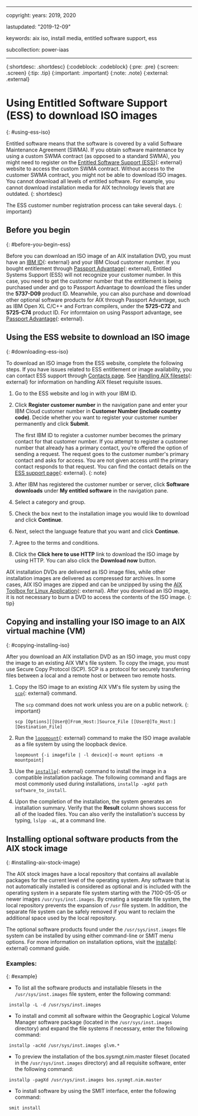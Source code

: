 ﻿---

copyright:
  years: 2019, 2020

lastupdated: "2019-12-09"

keywords: aix iso, install media, entitled software support, ess

subcollection: power-iaas

---

{:shortdesc: .shortdesc}
{:codeblock: .codeblock}
{:pre: .pre}
{:screen: .screen}
{:tip: .tip}
{:important: .important}
{:note: .note}
{:external: .external}

# Using Entitled Software Support (ESS) to download ISO images
{: #using-ess-iso}

Entitled software means that the software is covered by a valid Software Maintenance Agreement (SWMA). If you obtain software maintenance by using a custom SWMA contract (as opposed to a standard SWMA), you might need to register on the [Entitled Software Support (ESS)](https://www.ibm.com/servers/eserver/ess/ProtectedServlet.wss){: external} website to access the custom SWMA contract. Without access to the customer SWMA contract, you might not be able to download ISO images. You cannot download all levels of entitled software. For example, you cannot download installation media for AIX technology levels that are outdated.
{: shortdesc}

The ESS customer number registration process can take several days.
{: important}

## Before you begin
{: #before-you-begin-ess}

Before you can download an ISO image of an AIX installation DVD, you must have an [IBM ID](https://www.ibm.com/account/reg/us-en/signup?formid=urx-19776){: external} and your IBM Cloud customer number. If you bought entitlement through [Passport Advantage](https://www.ibm.com/software/passportadvantage/){: external}, Entitled Systems Support (ESS) will not recognize your customer number. In this case, you need to get the customer number that the entitlement is being purchased under and go to Passport Advantage to download the files under the **5737-D09** product ID. Meanwhile, you can also purchase and download other optional software products for AIX through Passport Advantage, such as IBM Open XL C/C++ and Fortran compilers, under the **5725-C72** and **5725-C74** product ID. For informtaion on using Passport advantage, see [Passport Advantage](https://www.ibm.com/docs/en/b2b-integrator/6.0.1?topic=items-passport-advantage){: external}.

## Using the ESS website to download an ISO image
{: #downloading-ess-iso}

To download an ISO image from the ESS website, complete the following steps. If you have issues related to ESS entitlement or image availability, you can contact ESS support through [Contacts page](https://www.ibm.com/servers/eserver/ess/OpenServlet.wss). See [Handling AIX filesets](https://www-01.ibm.com/support/docview.wss?uid=ibm10871636){: external} for information on handling AIX fileset requisite issues.

1. Go to the ESS website and log in with your IBM ID.
2. Click **Register customer number** in the navigation pane and enter your IBM Cloud customer number in **Customer Number (include country code)**. Decide whether you want to register your customer number permanently and click **Submit**.

    The first IBM ID to register a customer number becomes the primary contact for that customer number. If you attempt to register a customer number that already has a primary contact, you're offered the option of sending a request. The request goes to the customer number's primary contact and asks for access. You are not given access until the primary contact responds to that request. You can find the contact details on the [ESS support page](https://www.ibm.com/docs/en/entitled-systems-support?topic=information-ess-support){: external}.
    {: note}

3. After IBM has registered the customer number or server, click **Software downloads** under **My entitled software** in the navigation pane.

4. Select a category and group.

5. Check the box next to the installation image you would like to download and click **Continue**.

6. Next, select the language feature that you want and click **Continue**.

7. Agree to the terms and conditions.

8. Click the **Click here to use HTTP** link to download the ISO image by using HTTP. You can also click the **Download now** button.

AIX installation DVDs are delivered as ISO image files, while other installation images are delivered as compressed _tar_ archives. In some cases, AIX ISO images are zipped and can be unzipped by using the [AIX Toolbox for Linux Application](https://www.ibm.com/support/pages/aix-toolbox-linux-applications-overview){: external}. After you download an ISO image, it is not necessary to burn a DVD to access the contents of the ISO image.
{: tip}

## Copying and installing your ISO image to an AIX virtual machine (VM)
{: #copying-installing-iso}

After you download an AIX installation DVD as an ISO image, you must copy the image to an existing AIX VM's file system. To copy the image, you must use Secure Copy Protocol (SCP). SCP is a protocol for securely transferring files between a local and a remote host or between two remote hosts.

1. Copy the ISO image to an existing AIX VM's file system by using the [`scp`](https://www.ibm.com/support/knowledgecenter/ST5Q4U_1.5.2/com.ibm.storwize.v7000.unified.152.doc/usgr_usng_scp.html){: external} command.

    The `scp` command does not work unless you are on a public network.
    {: important}

    ```text
    scp [Options][[User@]From_Host:]Source_File [[User@]To_Host:][Destination_File]
    ```

2. Run the [`loopmount`](https://www.ibm.com/support/knowledgecenter/en/ssw_aix_72/l_commands/loopmount.html){: external} command to make the ISO image available as a file system by using the loopback device.

    ```text
    loopmount {-i imagefile | -l device}[-o mount options -m mountpoint]
    ```

3. Use the [`installp`](https://www.ibm.com/support/knowledgecenter/ssw_aix_72/i_commands/installp.html){: external} command to install the image in a compatible installation package. The following command and flags are most commonly used during installations, `installp -agXd path software_to_install`.

4. Upon the completion of the installation, the system generates an installation summary. Verify that the **Result** column shows success for all of the loaded files. You can also verify the installation's success by typing, `lslpp -aL`, at a command line.

## Installing optional software products from the AIX stock image
{: #installing-aix-stock-image}

The AIX stock images have a local repository that contains all available packages for the current level of the operating system. Any software that is not automatically installed is considered as optional and is included with the operating system in a separate file system starting with the 7100-05-05 or newer images `/usr/sys/inst.images`. By creating a separate file system, the local repository prevents the expansion of `/usr` file system. In addition, the separate file system can be safely removed if you want to reclaim the additional space used by the local repository.

The optional software products found under the `/usr/sys/inst.images` file system can be installed by using either command-line or SMIT menu options. For more information on installation options, visit the [installp](https://www.ibm.com/support/knowledgecenter/ssw_aix_72/i_commands/installp.html){: external} command guide.

### Examples:
{: #example}

- To list all the software products and installable filesets in the `/usr/sys/inst.images` file system, enter the following command:

```text
 installp -L -d /usr/sys/inst.images
```

- To install and commit all software within the Geographic Logical Volume Manager software package (located in the `/usr/sys/inst.images` directory) and expand the file systems if necessary, enter the following command:

```text
 installp -acXd /usr/sys/inst.images glvm.*
```

- To preview the installation of the bos.sysmgt.nim.master fileset (located in the `/usr/sys/inst.images` directory) and all requisite software, enter the following command:

```text
 installp -pagXd /usr/sys/inst.images bos.sysmgt.nim.master
```

- To install software by using the SMIT interface, enter the following command:

```text
 smit install
```
